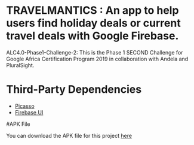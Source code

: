 # TRAVELMANTICS : An app to help users find holiday deals or current travel deals with Google Firebase.
ALC4.0-Phase1-Challenge-2: This is the Phase 1 SECOND Challenge for Google Africa Certification Program 2019 in collaboration with Andela and PluralSight. 
# Third-Party Dependencies
<ul>
<li><a href="https://github.com/square/picasso">Picasso</a></li>
<li><a href="https://github.com/firebase/FirebaseUI-Android">Firebase UI</a></li>
</ul>
#APK File
<p>You can download the APK file for this project <a href="" rel="nofollow">here</a></p>

